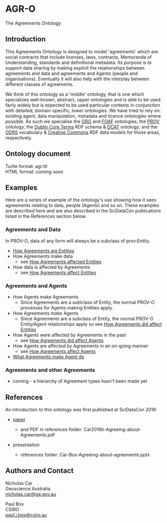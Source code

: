 # AGR-O
The Agreements Ontology

## Introduction
This Agreements Ontology is designed to model 'agreements' which are social contracts that include licenses, laws, contracts, Memoranda of Understanding, standards and definitional metadata. Its purpose is to support data sharing by making explicit the relationships between agreements and data and agreements and Agents (people and organisations). Eventually it will also help with the interplay between different classes of agreements.

We think of this ontology as a 'middle' ontology, that is one which specializes well-known, abstract, upper ontologies and is able to be used fairly widely but is expected to be used particular contexts in conjunction with detailed, domain-specific, lower ontologies. We have tried to rely on: existing agent, data manipulation, metadata and licence ontologies where possible. As such we specialise the [ORG](https://www.w3.org/TR/vocab-org/) and [FOAF](http://xmlns.com/foaf/spec/) ontologies; the [PROV](https://www.w3.org/TR/prov-o/) ontology;  the [Dublin Core Terms](http://dublincore.org/schemas/rdfs/) RDF schema & [DCAT](https://www.w3.org/TR/vocab-dcat/) ontology; and the [ODRS](http://schema.theodi.org/odrs/) vocabulary & [Creative Commons](https://creativecommons.org/ns) RDF data models for those areas, respectively.


## Ontology document
Turtle format: agr.ttl  
HTML format: *coming soon*


## Examples
Here are a series of example of the ontology's use showing how it sees agreements relating to data, people (Agents) and so on. These examples are described here and are also described in the SciDataCon publications listed in the References section below.

### Agreements and Data
In PROV-O, data of any form will always be a subclass of prov:Entity.
 
* [How Agreements are Entities](https://github.com/nicholascar/agr-o/blob/master/examples/how-agreements-are-entities.md)
* How Agreements make data 
	* see [How Agreements affected Entities](https://github.com/nicholascar/agr-o/blob/master/examples/how-agreements-affected-entities.md)
* How data is affected by Agreements 
	* see [How Agreements affect Entities](https://github.com/nicholascar/agr-o/blob/master/examples/how-agreements-affect-entities.md)


### Agreements and Agents
* How Agents make Agreements
	* Since Agreements are a sublclass of Entity, the normal PROV-O processes for Agents making Entities apply.
* How Agreements make Agents
	* Since Agreements are a subclass of Entity, the normal PROV-O Entity/Agent relationships apply so see [How Agreements did affect Entities](https://github.com/nicholascar/agr-o/blob/master/examples/how-agreements-affected-entities.md)
* How Agents were affected by Agreements in the past
	* see [How Agreements did affect Agents](https://github.com/nicholascar/agr-o/blob/master/examples/how-agreements-affected-agents.md)
* How Agents are affected by Agreements in an on-going manner
	* see [How Agreements affect Agents](https://github.com/nicholascar/agr-o/blob/master/examples/how-agreements-affect-agents.md)
* [What Agreements make Agent do](https://github.com/nicholascar/agr-o/blob/master/examples/what-agreements-make-agents-do.md)


### Agreements and other Agreements
* coming - a hierarchy of Agreement types hasn't been made yet


## References
An introduction to this ontology was first published at SciDataCon 2016:
* [paper](http://www.scidatacon.org/2016/sessions/37/paper/185/) 
	* and PDF in references folder: Car2016h-Agreeing-about-Agreements.pdf

* presentation
	* references folder: Car-Box-Agreeing-about-agreements.pptx


## Authors and Contact
Nicholas Car  
Geoscience Australia  
<nicholas.car@ga.gov.au>
  
Paul Box  
CSIRO  
<paul.j.box@csiro.au>